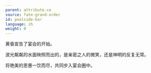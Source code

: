 ```yaml
---
parent: attribute.ce
source: fate-grand-order
id: poolside-bar
language: zh
weight: 0
---
```


黄昏宣告了宴会的开始。

波光粼粼的水面映照而出的，是亲密之人的微笑，还是神明的反复无常。

将艳美的恩惠一饮而尽，共同步入宴会圈中。
